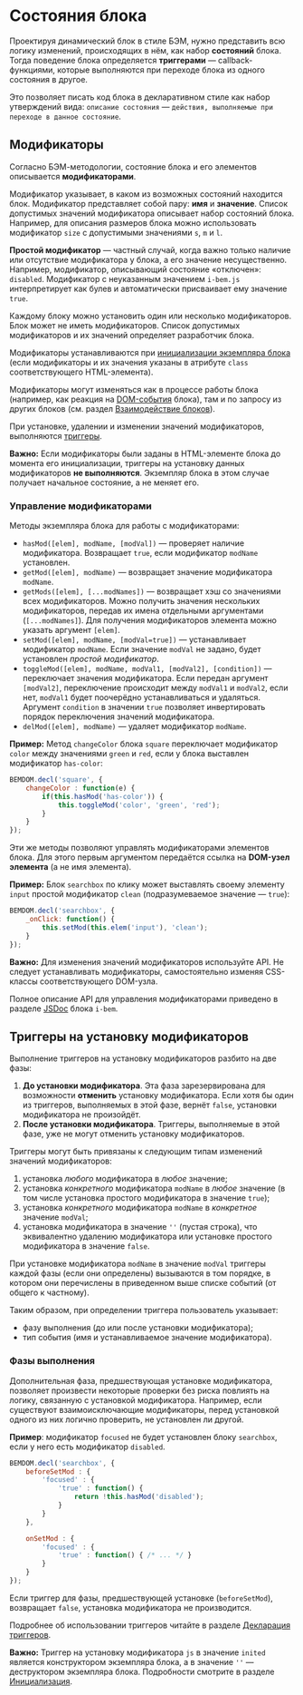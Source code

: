 # Состояния блока

Проектируя динамический блок в стиле БЭМ, нужно представить всю логику
изменений, происходящих в нём, как набор **состояний** блока. Тогда
поведение блока определяется **триггерами** — callback-функциями, которые
выполняются при переходе блока из одного состояния в другое.

Это позволяет писать код блока в декларативном стиле как набор утверждений вида: `описание состояния` — `действия, выполняемые при переходе в данное состояние`.

## Модификаторы

Согласно БЭМ-методологии, состояние блока и его элементов описывается
**модификаторами**.

Модификатор указывает, в каком из возможных состояний находится блок. Модификатор представляет собой пару: **имя** и **значение**. Список допустимых значений модификатора описывает набор состояний блока. Например, для описания размеров блока
можно использовать модификатор `size` с допустимыми значениями `s`, `m` и
`l`.

**Простой модификатор** — частный случай, когда важно только наличие
или отсутствие модификатора у блока, а его значение несущественно. Например, модификатор, описывающий состояние «отключен»: `disabled`. Модификатор с неуказанным значением `i-bem.js` интерпретирует как булев и автоматически присваивает ему значение `true`.

Каждому блоку можно установить один или несколько модификаторов. Блок
может не иметь модификаторов. Список допустимых модификаторов и их
значений определяет разработчик блока.

Модификаторы устанавливаются при [инициализации экземпляра блока](./i-bem-js-init.ru.md) (если модификаторы и их значения указаны в атрибуте `class` соответствующего HTML-элемента).

Модификаторы могут изменяться как в процессе работы блока (например, как реакция на [DOM-события](i-bem-js-events.ru.md#dom-события) блока), там и по запросу из других блоков (см. раздел [Взаимодействие блоков](./i-bem-js-interact.ru.md)).

При установке, удалении и изменении значений модификаторов, выполняются [триггеры](#Триггеры-на-установку-модификаторов).

**Важно:** Если модификаторы были заданы в HTML-элементе блока до момента его инициализации, триггеры на установку данных модификаторов **не выполняются**. Экземпляр блока в этом случае получает начальное состояние, а не меняет его.

### Управление модификаторами

Методы экземпляра блока для работы с модификаторами:

* `hasMod([elem], modName, [modVal])` — проверяет наличие модификатора. Возвращает `true`, если модификатор `modName` установлен.
* `getMod([elem], modName)` — возвращает значение модификатора `modName`.
* `getMods([elem], [...modNames])` — возвращает хэш со значениями всех модификаторов. Можно получить значения нескольких модификаторов, передав их имена отдельными аргументами (`[...modNames]`). Для получения модификаторов элемента можно указать аргумент `[elem]`.
* `setMod([elem], modName, [modVal=true])` — устанавливает модификатор `modName`. Если значение `modVal` не задано, будет установлен *простой модификатор*.
* `toggleMod([elem], modName, modVal1, [modVal2], [condition])` — переключает значения модификатора. Если передан аргумент `[modVal2]`, переключение происходит между `modVal1` и `modVal2`, если нет, `modVal1` будет поочерёдно устанавливаться и удаляться. Аргумент `condition` в значении `true` позволяет инвертировать порядок переключения значений модификатора.
* `delMod([elem], modName)` — удаляет модификатор `modName`.

**Пример:**  Метод `changeColor` блока `square` переключает модификатор `color` между значениями `green` и `red`, если у блока выставлен модификатор `has-color`:

```js
BEMDOM.decl('square', {
    changeColor : function(e) {
        if(this.hasMod('has-color')) {
            this.toggleMod('color', 'green', 'red');
        }
    }
});
```

Эти же методы позволяют управлять модификаторами элементов блока. Для этого первым аргументом передаётся ссылка на **DOM-узел элемента** (а не имя элемента).

**Пример:** Блок `searchbox` по клику может выставлять своему элементу `input` простой модификатор `clean` (подразумеваемое значение — `true`):

```js
BEMDOM.decl('searchbox', {
    _onClick: function() {
        this.setMod(this.elem('input'), 'clean');
    }
});
```

**Важно:** Для изменения значений модификаторов используйте API. Не следует устанавливать модификаторы, самостоятельно изменяя CSS-классы соответствующего DOM-узла.

Полное описание API для управления модификаторами приведено в разделе [JSDoc](https://ru.bem.info/libs/bem-core/current/desktop/i-bem/jsdoc/) блока `i-bem`.

## Триггеры на установку модификаторов

Выполнение триггеров на установку модификаторов разбито на две фазы:

1. **До установки модификатора**. Эта фаза зарезервирована для
возможности **отменить** установку модификатора. Если хотя бы один
из триггеров, выполняемых в этой фазе, вернёт `false`,
установки модификатора не произойдёт.
2. **После установки модификатора**. Триггеры, выполняемые в этой
фазе, уже не могут отменить установку модификаторов.

Триггеры могут быть привязаны к следующим типам изменений значений модификаторов:

1. установка *любого* модификатора в *любое* значение;
2. установка *конкретного* модификатора `modName` в *любое* значение (в том числе
установка простого модификатора в значение `true`);
3. установка *конкретного* модификатора `modName` в *конкретное* значение `modVal`;
4. установка модификатора в значение `''` (пустая строка), что
эквивалентно удалению модификатора или установке простого
модификатора в значение `false`.

При установке модификатора `modName` в значение `modVal` триггеры
каждой фазы (если они определены) вызываются в том порядке, в котором они
перечислены в приведенном выше списке событий (от общего к частному).

Таким образом, при определении триггера пользователь указывает:

* фазу выполнения (до или после установки модификатора);
* тип события (имя и устанавливаемое значение модификатора).

### Фазы выполнения

Дополнительная фаза, предшествующая установке модификатора, позволяет
произвести некоторые проверки без риска повлиять на логику, связанную с установкой модификатора. Например, если существуют взаимоисключающие модификаторы, перед установкой одного из них логично проверить, не установлен ли другой.

**Пример**: модификатор `focused` не будет установлен блоку `searchbox`, если у него есть модификатор `disabled`.

```js
BEMDOM.decl('searchbox', {
    beforeSetMod : {
        'focused' : {
            'true' : function() {
                return !this.hasMod('disabled');
            }
        }
    },

    onSetMod : {
        'focused' : {
            'true' : function() { /* ... */ }
        }
    }
});
```

Если триггер для фазы, предшествующей установке (`beforeSetMod`), возвращает `false`, установка модификатора не производится.

Подробнее об использовании триггеров читайте в разделе [Декларация триггеров](i-bem-js-decl.ru.md#Декларация-триггеров).

**Важно:** Триггер на установку модификатора `js` в значение `inited` является конструктором экземпляра блока, а в значение `''` — деструктором экземпляра блока. Подробности смотрите в разделе [Инициализация](./i-bem-js-init.ru.md).
